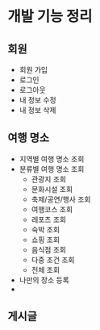 # 개발 기능 정리
## 회원
- 회원 가입
- 로그인
- 로그아웃
- 내 정보 수정
- 내 정보 삭제

## 여행 명소
- 지역별 여행 명소 조회
- 분류별 여행 명소 조회
    - 관광지 조회
    - 문화시설 조회
    - 축제/공연/행사 조회
    - 여행코스 조회
    - 레포츠 조회
    - 숙박 조회
    - 쇼핑 조회
    - 음식점 조회
    - 다중 조건 조회
    - 전체 조회
- 나만의 장소 등록
- 

## 게시글
